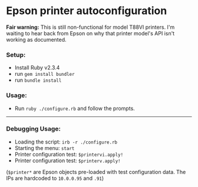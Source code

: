 # Epson printer autoconfiguration

**Fair warning:** This is still non-functional for model T88VI printers. I'm waiting to hear back from Epson on why that printer model's API isn't working as documented.

### Setup:
  - Install Ruby v2.3.4
  - run `gem install bundler`
  - run `bundle install`

### Usage:
  - Run `ruby ./configure.rb` and follow the prompts.


------


### Debugging Usage:

  - Loading the script: `irb -r ./configure.rb`
  - Starting the menu:  `start`
  - Printer configuration test:  `$printervi.apply!`
  - Printer configuration test:  `$printerv.apply!`

(`$printer*` are  Epson objects pre-loaded with test configuration data.  The IPs are hardcoded to `10.0.0.95` and `.91`)
